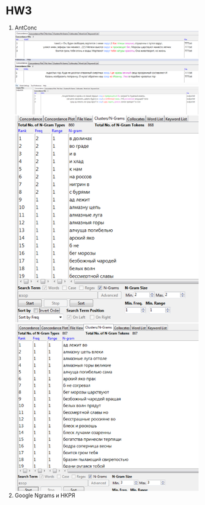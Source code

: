 # HW3
1. AntConc
![](https://github.com/vikulishna2000/HW3/blob/master/11.PNG)
![](https://github.com/vikulishna2000/HW3/blob/master/1111.PNG)
![](https://github.com/vikulishna2000/HW3/blob/master/11111.PNG)
![](https://github.com/vikulishna2000/HW3/blob/master/ex.PNG)
![](https://github.com/vikulishna2000/HW3/blob/master/ex2.PNG)
2. Google Ngrams и НКРЯ

